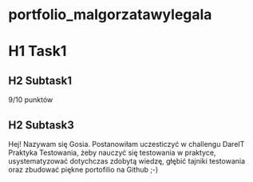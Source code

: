 # portfolio_malgorzatawylegala
# H1 Task1
## H2 Subtask1
9/10 punktów
## H2 Subtask3
Hej! Nazywam się Gosia. Postanowiłam uczesticzyć w challengu DareIT Praktyka Testowania, żeby nauczyć się testowania w praktyce, usystematyzować dotychczas zdobytą wiedzę, głębić tajniki testowania oraz zbudować piękne portofilio na Github ;-)
